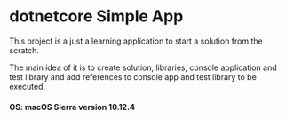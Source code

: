 # dotnetcore Simple App

This project is a just a learning application to start a solution from the scratch.

The main idea of it is to create solution, libraries, console application and test library and add references to console app and test library to be executed.

#### OS: macOS Sierra version 10.12.4